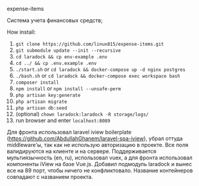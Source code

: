 expense-items

Cистема учета финансовых средств;

How install:
1. `git clone https://github.com/linux815/expense-items.git`
2. `git submodule update --init --recursive`
3. `cd laradock && cp env-example .env `
4. `cd ../ && cp .env.example .env`
5. `./start.sh` or `cd laradock && docker-compose up -d nginx postgres`
6. `./bash.sh` or `cd laradock && docker-compose exec workspace bash`
7. `composer install`
8. `npm install` or `npm install --unsafe-perm`
9. `php artisan key:generate`
10. `php artisan migrate`
11. `php artisan db:seed`
12. (optional) `chown laradock:laradock -R storage/logs/`
13. run browser and enter `localhost:8089`

Для фронта использовал laravel iview boilerplate (https://github.com/AbdullahGhanem/laravel-spa-iview), убрал оттуда middleware'ы,
так как не использую авторизацию в проекте. 
Все поля валидируются на клиенте и на сервере. Поддерживается мультиязычность (en, ru), использовал vuex, а для фронта использовал компоненты iView на базе Vue.js.
Добавил подмодуль laradock и вынес все на 89 порт, чтобы ничего не конфликтовало. Название контейнеров совпадают с названием проекта.

